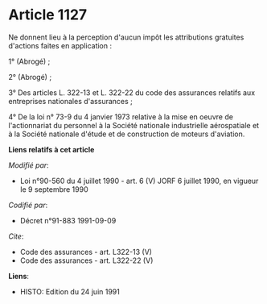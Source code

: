 # Article 1127

Ne donnent lieu à la perception d'aucun impôt les attributions gratuites d'actions faites en application : 

1° (Abrogé) ; 

2° (Abrogé) ; 

3° Des articles L. 322-13 et L. 322-22 du code des assurances relatifs aux entreprises nationales d'assurances ; 

4° De la loi n° 73-9 du 4 janvier 1973 relative à la mise en oeuvre de l'actionnariat du personnel à la Société nationale
industrielle aérospatiale et à la Société nationale d'étude et de construction de moteurs d'aviation.

**Liens relatifs à cet article**

_Modifié par_:

  - Loi n°90-560 du 4 juillet 1990 - art. 6 (V) JORF 6 juillet 1990, en vigueur le 9 septembre 1990

_Codifié par_:

  - Décret n°91-883 1991-09-09

_Cite_:

  - Code des assurances - art. L322-13 (V)
  - Code des assurances - art. L322-22 (V)

**Liens**:

  - HISTO: Edition du 24 juin 1991
